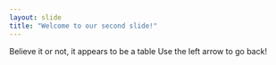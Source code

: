 ```yaml
---
layout: slide
title: "Welcome to our second slide!"
---
```

Believe it or not, it appears to be a table
Use the left arrow to go back!
